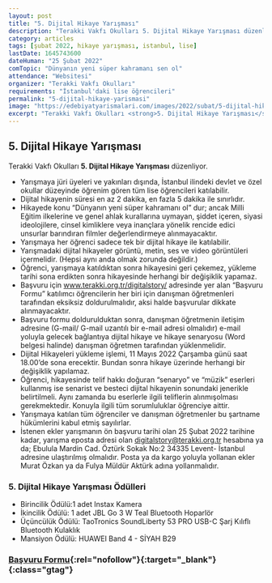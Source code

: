 ```yaml
---
layout: post
title: "5. Dijital Hikaye Yarışması"
description: "Terakki Vakfı Okulları 5. Dijital Hikaye Yarışması düzenliyor."
category: articles
tags: [şubat 2022, hikaye yarışması, istanbul, lise]
lastDate: 1645743600
dateHuman: "25 Şubat 2022"
comTopic: "Dünyanın yeni süper kahramanı sen ol"
attendance: "Websitesi"
organizer: "Terakki Vakfı Okulları"
requirements: "İstanbul'daki lise öğrencileri"
permalink: "5-dijital-hikaye-yarismasi"
image: "https://edebiyatyarismalari.com/images/2022/subat/5-dijital-hikaye-yarismasi.jpg"
excerpt: "Terakki Vakfı Okulları <strong>5. Dijital Hikaye Yarışması</strong> düzenliyor."
---
```


## 5. Dijital Hikaye Yarışması
Terakki Vakfı Okulları **5. Dijital Hikaye Yarışması** düzenliyor.  

- Yarışmaya jüri üyeleri ve yakınları dışında, İstanbul ilindeki devlet ve özel okullar düzeyinde öğrenim gören tüm lise öğrencileri katılabilir.
- Dijital hikayenin süresi en az 2 dakika, en fazla 5 dakika ile sınırlıdır.
- Hikayede konu “Dünyanın yeni süper kahramanı ol” dur; ancak Milli Eğitim ilkelerine ve genel ahlak kurallarına uymayan, şiddet içeren, siyasi ideolojilere, cinsel kimliklere veya inançlara yönelik rencide edici unsurlar barındıran filmler değerlendirmeye alınmayacaktır.
- Yarışmaya her öğrenci sadece tek bir dijital hikaye ile katılabilir.
- Yarışmadaki dijital hikayeler görüntü, metin, ses ve video görüntüleri içermelidir. (Hepsi aynı anda olmak zorunda değildir.)
- Öğrenci, yarışmaya katıldıktan sonra hikayesini geri çekemez, yükleme tarihi sona erdikten sonra hikayesinde herhangi bir değişiklik
yapamaz.
- Başvuru için www.terakki.org.tr/digitalstory/ adresinde yer alan “Başvuru Formu” katılımcı öğrencilerin her biri için danışman öğretmenleri tarafından eksiksiz doldurulmalıdır, aksi halde başvurular dikkate alınmayacaktır.
- Başvuru formu doldurulduktan sonra, danışman öğretmenin iletişim adresine (G-mail/ G-mail uzantılı bir e-mail adresi olmalıdır) e-mail yoluyla gelecek bağlantıya dijital hikaye ve hikaye senaryosu (Word belgesi halinde) danışman öğretmen tarafından yüklenmelidir.
- Dijital Hikayeleri yükleme işlemi, 11 Mayıs 2022 Çarşamba günü saat 18.00’de sona erecektir. Bundan sonra hikaye üzerinde herhangi bir
değişiklik yapılamaz.
- Öğrenci, hikayesinde telif hakkı doğuran “senaryo” ve “müzik” eserleri kullanmış ise senarist ve besteci dijital hikayenin sonundaki
jenerikle belirtilmeli. Aynı zamanda bu eserlerle ilgili teliflerin alınmışolması gerekmektedir. Konuyla ilgili tüm sorumluluklar öğrenciye
aittir.
- Yarışmaya katılan tüm öğrenciler ve danışman öğretmenler bu şartname hükümlerini kabul etmiş sayılırlar.
- İstenen ekler yarışmanın ön başvuru tarihi olan 25 Şubat 2022 tarihine kadar, yarışma eposta adresi olan digitalstory@terakki.org.tr hesabına ya da; Ebulula Mardin Cad. Öztürk Sokak No:2 34335 Levent- İstanbul adresine ulaştırılmış olmalıdır. Posta ya da kargo yoluyla yollanan ekler Murat Özkan ya da Fulya Müldür Aktürk adına yollanmalıdır.

### 5. Dijital Hikaye Yarışması Ödülleri
- Birincilik Ödülü:1 adet Instax Kamera
- İkincilik Ödülü: 1 adet JBL Go 3 W Teal Bluetooth Hoparlör
- Üçüncülük Ödülü: TaoTronics SoundLiberty 53 PRO USB-C Şarj Kılıflı Bluetooth Kulaklık
- Mansiyon Ödülü: HUAWEI Band 4 - SİYAH B29

### [Başvuru Formu](https://docs.google.com/forms/d/e/1FAIpQLSeeX6cYGWk7qY381fCywYZCisb0hTIJz96qlG9GOsMADnARQg/viewform){:rel="nofollow"}{:target="_blank"}{:class="gtag"}